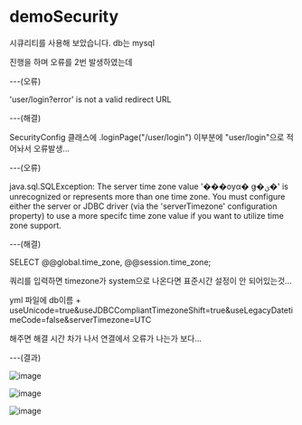 # demoSecurity

시큐리티를 사용해 보았습니다. db는 mysql

진행을 하며 오류를 2번 발생하였는데

---(오류)

'user/login?error' is not a valid redirect URL

---(해결)

SecurityConfig 클래스에 .loginPage("/user/login") 이부분에 "user/login"으로 적어놔서 오류발생...

---(오류)

java.sql.SQLException: The server time zone value '���ѹα� ǥ�ؽ�' is unrecognized or represents more than one time zone. You must configure either the server or JDBC driver 
(via the 'serverTimezone' configuration property) to use a more specifc time zone value if you want to utilize time zone support.

---(해결)

SELECT @@global.time_zone, @@session.time_zone;

쿼리를 입력하면 timezone가 system으로 나온다면  표준시간 설정이 안 되어있는것...

yml 파일에 db이름 + useUnicode=true&useJDBCCompliantTimezoneShift=true&useLegacyDatetimeCode=false&serverTimezone=UTC 

해주면 해결 시간 차가 나서 연결에서 오류가 나는가 보다...

---(결과)

![image](https://user-images.githubusercontent.com/71180644/156738724-105dd85f-fbed-41ea-acae-61a3fd1ebd55.png)



![image](https://user-images.githubusercontent.com/71180644/156737252-00e4bb7a-20ca-4205-b73f-528aeac3ea8e.png)



![image](https://user-images.githubusercontent.com/71180644/156741602-f235918f-3662-4c42-914e-40a14114de12.png)

